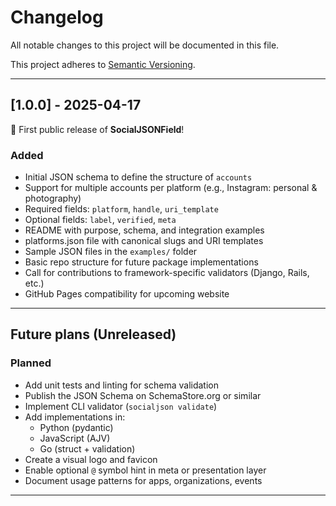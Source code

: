 # Changelog

All notable changes to this project will be documented in this file.

This project adheres to [Semantic Versioning](https://semver.org/).

---

## [1.0.0] - 2025-04-17

🎉 First public release of **SocialJSONField**!

### Added
- Initial JSON schema to define the structure of `accounts`
- Support for multiple accounts per platform (e.g., Instagram: personal & photography)
- Required fields: `platform`, `handle`, `uri_template`
- Optional fields: `label`, `verified`, `meta`
- README with purpose, schema, and integration examples
- platforms.json file with canonical slugs and URI templates
- Sample JSON files in the `examples/` folder
- Basic repo structure for future package implementations
- Call for contributions to framework-specific validators (Django, Rails, etc.)
- GitHub Pages compatibility for upcoming website

---

## Future plans (Unreleased)

### Planned
- Add unit tests and linting for schema validation
- Publish the JSON Schema on SchemaStore.org or similar
- Implement CLI validator (`socialjson validate`)
- Add implementations in:
  - Python (pydantic)
  - JavaScript (AJV)
  - Go (struct + validation)
- Create a visual logo and favicon
- Enable optional `@` symbol hint in meta or presentation layer
- Document usage patterns for apps, organizations, events

---

